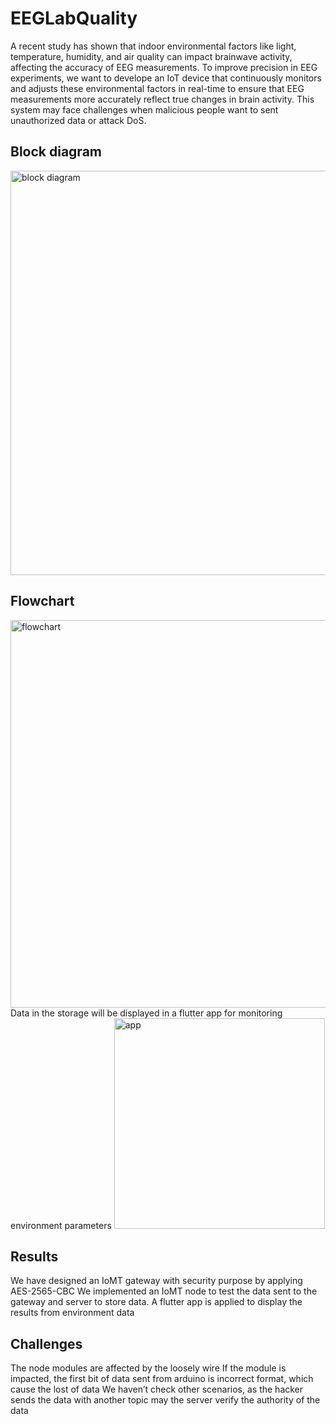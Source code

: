 # EEGLabQuality

A recent study has shown that indoor environmental factors like light, temperature, humidity, and air quality can impact brainwave activity, affecting the accuracy of EEG measurements. To improve precision in EEG experiments, we want to develope an IoT device that continuously monitors and adjusts these environmental factors in real-time to ensure that EEG measurements more accurately reflect true changes in brain activity. This system may face challenges when malicious people want to sent unauthorized data or attack DoS.
## Block diagram
<img width="647" alt="block diagram" src="https://github.com/user-attachments/assets/f11fe1b8-0246-4896-becb-c2dff7dd4cb5" />

## Flowchart
<img width="620" alt="flowchart" src="https://github.com/user-attachments/assets/9f17b321-e235-4bb4-a6db-a906f0d81adf" />
Data in the storage will be displayed in a flutter app for monitoring environment parameters

<img width="337" alt="app" src="https://github.com/user-attachments/assets/078c2e05-a843-4bf6-9e5d-de8761a041fd" />

## Results
We have designed an IoMT gateway with security purpose by applying AES-2565-CBC 
We implemented an IoMT node to test the data sent to the gateway and server to store data. A flutter app is applied to display the results from environment data 
## Challenges
The node modules are affected by the loosely wire 
If the module is impacted, the first bit of data sent from arduino is incorrect format, which cause the lost of data 
We haven’t check other scenarios, as the hacker sends the data with another topic may the server verify the authority of the data 
